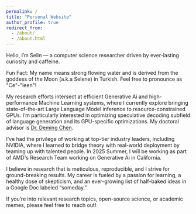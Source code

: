 ```yaml
---
permalink: /
title: "Personal Website"
author_profile: true
redirect_from: 
  - /about/
  - /about.html
---
```


Hello, I’m Selin — a computer science researcher driven by ever-lasting curiosity and caffeine.

Fun Fact: My name means strong flowing water and is derived from the goddess of the Moon (a.k.a Selene) in Turkish. Feel free to pronounce as "Ce"-"leen"!

My research efforts intersect at efficient Generative Ai and high-performance Machine Learning systems, where I currently explore bringing state-of-the-art Large Language Model inference to resource-constrained GPUs. I’m particularly interested in optimizing speculative decoding subfield of language generation and its GPU-specific optimizations. My doctoral advisor is [Dr. Deming Chen](https://dchen.ece.illinois.edu/). 

I’ve had the privilege of working at top-tier industry leaders, including NVIDIA, where I learned to bridge theory with real-world deployment by teaming up with talented people. In 2025 Summer, I will be working as part of AMD's Research Team working on Generative Ai in California.

I believe in research that is meticulous, reproducible, and I strive for ground-breaking results. My career is fueled by a passion for learning, a healthy dose of skepticism, and an ever-growing list of half-baked ideas in a Google Doc labeled “someday.”

If you’re into relevant research topics, open-source science, or academic memes, please feel free to reach out!


